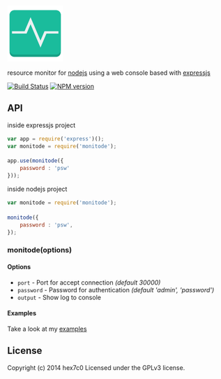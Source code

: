 [![monitode logo](https://raw.githubusercontent.com/hex7c0/monitode/master/public/monitode.png)](https://hex7c0.github.io/monitode/)

resource monitor for [nodejs](http://nodejs.org) using a web console based with [expressjs](http://expressjs.com/)

[![Build Status](https://travis-ci.org/hex7c0/monitode.svg?branch=master)](https://travis-ci.org/hex7c0/monitode) [![NPM version](https://badge.fury.io/js/monitode.svg)](http://badge.fury.io/js/monitode)

## API

inside expressjs project
```js
var app = require('express')();
var monitode = require('monitode');

app.use(monitode({
    password : 'psw'
}));
```

inside nodejs project
```js
var monitode = require('monitode');

monitode({
    password : 'psw',
});
```

### monitode(options)

#### Options

  - `port` - Port for accept connection _(default 30000)_
  - `password` - Password for authentication _(default 'admin', 'password')_
  - `output` - Show log to console


#### Examples

Take a look at my [examples](https://github.com/hex7c0/monitode/tree/master/examples)

## License
Copyright (c) 2014 hex7c0
Licensed under the GPLv3 license.
